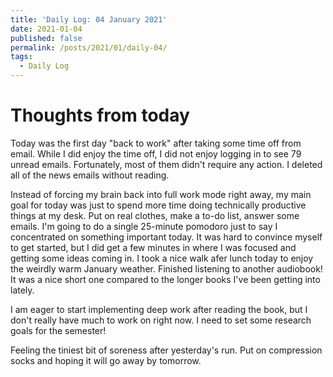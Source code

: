 ```yaml
---
title: 'Daily Log: 04 January 2021'
date: 2021-01-04
published: false
permalink: /posts/2021/01/daily-04/
tags:
  - Daily Log
---
```


# Thoughts from today

Today was the first day "back to work" after taking some time off from email. While I did enjoy the time off, I did not enjoy logging in to see 79 unread emails. Fortunately, most of them didn't require any action. I deleted all of the news emails without reading. 

Instead of forcing my brain back into full work mode right away, my main goal for today was just to spend more time doing technically productive things at my desk. Put on real clothes, make a to-do list, answer some emails. I'm going to do a single 25-minute pomodoro just to say I concentrated on something important today. It was hard to convince myself to get started, but I did get a few minutes in where I was focused and getting some ideas coming in. I took a nice walk afer lunch today to enjoy the weirdly warm January weather. Finished listening to another audiobook! It was a nice short one compared to the longer books I've been getting into lately.

I am eager to start implementing deep work after reading the book, but I don't really have much to work on right now. I need to set some research goals for the semester!

Feeling the tiniest bit of soreness after yesterday's run. Put on compression socks and hoping it will go away by tomorrow.